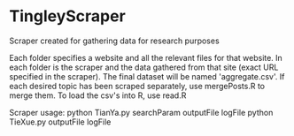# TingleyScraper
Scraper created for gathering data for research purposes

Each folder specifies a website and all the relevant files for that website. In each folder is the scraper and the data gathered from that site (exact URL specified in the scraper). The final dataset will be named 'aggregate.csv'. If each desired topic has been scraped separately, use mergePosts.R to merge them. To load the csv's into R, use read.R

Scraper usage:
python TianYa.py searchParam outputFile logFile
python TieXue.py outputFile logFile
